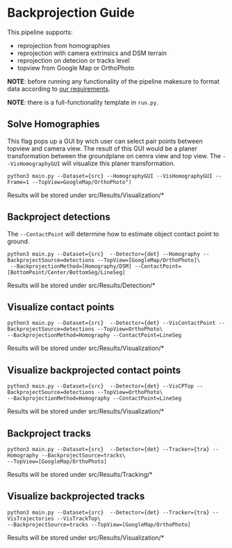 # Backprojection Guide
This pipeline supports:
  * reprojection from homographies
  * reprojection with camera extrinsics and DSM terrain
  * reprojection on detecion or tracks level
  * topview from Google Map or OrthoPhoto

**NOTE**: before running any functionality of the pipeline makesure to format data according to [our requirements](./).

**NOTE**: there is a full-functionality template in `run.py`.

## Solve Homographies
This flag pops up a GUI by wich user can select pair points between topview and camera view.
The result of this GUI would be a planer transformation between the groundplane on cemra view and top view.
The `--VisHomographyGUI` will visualize this planer transformation.

```
python3 main.py --Dataset={src} --HomographyGUI --VisHomographyGUI --Frame=1 --TopView=GoogleMap/OrthoPhoto")
```
Results will be stored under src/Results/Visualization/*

## Backproject detections
The `--ContactPoint` will determine how to estimate object contact point to ground.
```
python3 main.py --Dataset={src}  --Detector={det} --Homography --BackprojectSource=detections --TopView=[GoogleMap/OrthoPhoto]\
 --BackprojectionMethod=[Homography/DSM] --ContactPoint=[BottomPoint/Center/BottomSeg/LineSeg]
```
Results will be stored under src/Results/Detection/*

## Visualize contact points
```
python3 main.py --Dataset={src}  --Detector={det} --VisContactPoint --BackprojectSource=detections --TopView=OrthoPhoto\
--BackprojectionMethod=Homography --ContactPoint=LineSeg
```
Results will be stored under src/Results/Visualization/*

## Visualize backprojected contact points
```
python3 main.py --Dataset={src}  --Detector={det} --VisCPTop --BackprojectSource=detections --TopView=OrthoPhoto\
--BackprojectionMethod=Homography --ContactPoint=LineSeg
```
Results will be stored under src/Results/Visualization/*

## Backproject tracks
```
python3 main.py --Dataset={src}  --Detector={det} --Tracker={tra} --Homography --BackprojectSource=tracks\
--TopView=[GoogleMap/OrthoPhoto]
```
Results will be stored under src/Results/Tracking/*

## Visualize backprojected tracks
```
python3 main.py --Dataset={src}  --Detector={det} --Tracker={tra} --VisTrajectories --VisTrackTop\
--BackprojectSource=tracks --TopView=[GoogleMap/OrthoPhoto]
```
Results will be stored under src/Results/Visualization/*
